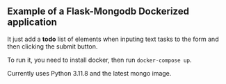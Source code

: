 ## Example of a Flask-Mongodb Dockerized application

It just add a **todo** list of elements when inputing text tasks 
to the form and then clicking the submit button.

To run it, you need to install docker, then run `docker-compose up`.

Currently uses Python 3.11.8 and the latest mongo image. 
